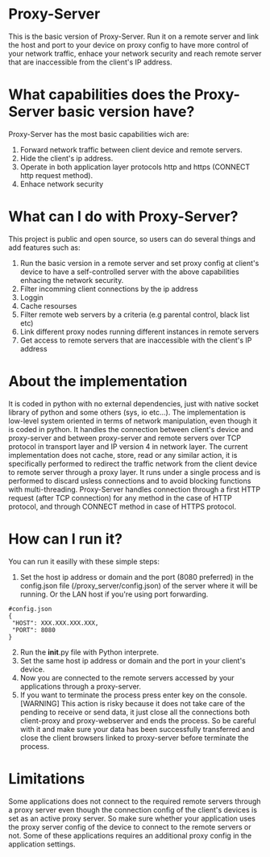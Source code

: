 # Proxy-Server
This is the basic version of Proxy-Server. Run it on a remote server and link the host and port to your device on proxy config to have more control of your network traffic, enhace your network security and reach remote server that are inaccessible from the client's IP address.

# What capabilities does the Proxy-Server basic version have?
Proxy-Server has the most basic capabilities wich are:
  1. Forward network traffic between client device and remote servers.
  2. Hide the client's ip address.
  3. Operate in both application layer protocols http and https (CONNECT http request method).
  4. Enhace network security

# What can I do with Proxy-Server?
This project is public and open source, so users can do several things and add features such as: 
 1. Run the basic version in a remote server and set proxy config at client's device to have a self-controlled server with the above capabilities enhacing the network security.
 2. Filter incomming client connections by the ip address
 3. Loggin
 4. Cache resourses
 5. Filter remote web servers by a criteria (e.g parental control, black list etc)
 6. Link different proxy nodes running different instances in remote servers
 7. Get access to remote servers that are inaccessible with the client's IP address

# About the implementation
It is coded in python with no external dependencies, just with native socket library of python and some others (sys, io etc...).
The implementation is low-level system oriented in terms of network manipulation, even though it is coded in python.
It handles the connection between client's device and proxy-server and between proxy-server and remote servers over TCP protocol in transport layer and IP version 4 in network layer.
The current implementation does not cache, store, read or any similar action, it is specifically performed to redirect the traffic network from the client device to remote server through a proxy layer.
It runs under a single process and is performed to discard usless connections and to avoid blocking functions with multi-threading.
Proxy-Server handles connection through a first HTTP request (after TCP connection) for any method in the case of HTTP protocol, and through CONNECT method in case of HTTPS protocol.

# How can I run it?
You can run it easilly with these simple steps:
  1. Set the host ip address or domain and the port (8080 preferred) in the config.json file (/proxy_server/config.json) of the server where it will be running. Or the LAN host if you're using port forwarding.
  ```
#config.json
{
   "HOST": XXX.XXX.XXX.XXX,
   "PORT": 8080
}
  ```
  2. Run the __init__.py file with Python interprete.
  3. Set the same host ip address or domain and the port in your client's device.
  4. Now you are connected to the remote servers accessed by your applications through a proxy-server.
  5. If you want to terminate the process press enter key on the console. [WARNING] This action is risky because it does not take care of the pending to receive or send data, it just close all the connections both client-proxy and proxy-webserver and ends the process. So be careful with it and make sure your data has been successfully transferred and close the client browsers linked to proxy-server before terminate the process.

# Limitations
Some applications does not connect to the required remote servers through a proxy server even though the connection config of the client's devices is set as an active proxy server. So make sure whether your application uses the proxy server config of the device to connect to the remote servers or not. Some of these applications requires an additional proxy config in the application settings.